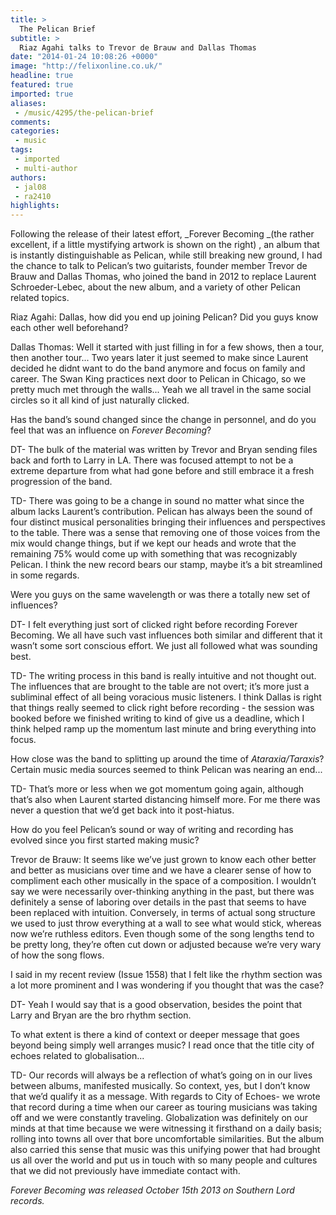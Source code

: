 ```yaml
---
title: >
  The Pelican Brief
subtitle: >
  Riaz Agahi talks to Trevor de Brauw and Dallas Thomas
date: "2014-01-24 10:08:26 +0000"
image: "http://felixonline.co.uk/"
headline: true
featured: true
imported: true
aliases:
 - /music/4295/the-pelican-brief
comments:
categories:
 - music
tags:
 - imported
 - multi-author
authors:
 - jal08
 - ra2410
highlights:
---
```


Following the release of their latest effort, _Forever Becoming _(the rather excellent, if a little mystifying artwork is shown on the right) , an album that is instantly distinguishable as Pelican, while still breaking new ground, I had the chance to talk to Pelican’s two guitarists, founder member Trevor de Brauw and Dallas Thomas, who joined the band in 2012 to replace Laurent Schroeder-Lebec, about the new album, and a variety of other Pelican related topics.

Riaz Agahi: Dallas, how did you end up joining Pelican? Did you guys know each other well beforehand?

Dallas Thomas: Well it started with just filling in for a few shows, then a tour, then another tour... Two years later it just seemed to make since Laurent decided he didnt want to do the band anymore and focus on family and career. The Swan King practices next door to Pelican in Chicago, so we pretty much met through the walls... Yeah we all travel in the same social circles so it all kind of just naturally clicked.

Has the band’s sound changed since the change in personnel, and do you feel that was an influence on _Forever Becoming_?

DT- The bulk of the material was written by Trevor and Bryan sending files back and forth to Larry in LA. There was focused attempt to not be a extreme departure from what had gone before and still embrace it a fresh progression of the band.

TD- There was going to be a change in sound no matter what since the album lacks Laurent’s contribution. Pelican has always been the sound of four distinct musical personalities bringing their influences and perspectives to the table. There was a sense that removing one of those voices from the mix would change things, but if we kept our heads and wrote that the remaining 75% would come up with something that was recognizably Pelican. I think the new record bears our stamp, maybe it’s a bit streamlined in some regards.

Were you guys on the same wavelength or was there a totally new set of influences?

DT- I felt everything just sort of clicked right before recording Forever Becoming. We all have such vast influences both similar and different that it wasn’t some sort conscious effort. We just all followed what was sounding best.

TD- The writing process in this band is really intuitive and not thought out. The influences that are brought to the table are not overt; it’s more just a subliminal effect of all being voracious music listeners. I think Dallas is right that things really seemed to click right before recording - the session was booked before we finished writing to kind of give us a deadline, which I think helped ramp up the momentum last minute and bring everything into focus.

How close was the band to splitting up around the time of _Ataraxia/Taraxis_? Certain music media sources seemed to think Pelican was nearing an end...

TD- That’s more or less when we got momentum going again, although that’s also when Laurent started distancing himself more. For me there was never a question that we’d get back into it post-hiatus.

How do you feel Pelican’s sound or way of writing and recording has evolved since you first started making music?

Trevor de Brauw: It seems like we’ve just grown to know each other better and better as musicians over time and we have a clearer sense of how to compliment each other musically in the space of a composition. I wouldn’t say we were necessarily over-thinking anything in the past, but there was definitely a sense of laboring over details in the past that seems to have been replaced with intuition. Conversely, in terms of actual song structure we used to just throw everything at a wall to see what would stick, whereas now we’re ruthless editors. Even though some of the song lengths tend to be pretty long, they’re often cut down or adjusted because we’re very wary of how the song flows.

I said in my recent review (Issue 1558) that I felt like the rhythm section was a lot more prominent and I was wondering if you thought that was the case?

DT- Yeah I would say that is a good observation, besides the point that Larry and Bryan are the bro rhythm section.

To what extent is there a kind of context or deeper message that goes beyond being simply well arranges music? I read once that the title city of echoes related to globalisation...

TD- Our records will always be a reflection of what’s going on in our lives between albums, manifested musically. So context, yes, but I don’t know that we’d qualify it as a message. With regards to City of Echoes- we wrote that record during a time when our career as touring musicians was taking off and we were constantly traveling. Globalization was definitely on our minds at that time because we were witnessing it firsthand on a daily basis; rolling into towns all over that bore uncomfortable similarities. But the album also carried this sense that music was this unifying power that had brought us all over the world and put us in touch with so many people and cultures that we did not previously have immediate contact with.

_Forever Becoming was released October 15th 2013 on Southern Lord records._

